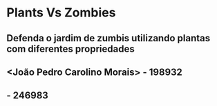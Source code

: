 # Plants Vs Zombies

## Defenda o jardim de zumbis utilizando plantas com diferentes propriedades

## <João Pedro Carolino Morais> - 198932
## <Bruno Amaral Teixeira de Freitas> - 246983
